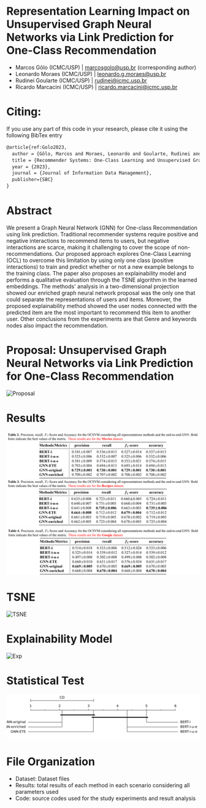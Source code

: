 # Representation Learning Impact on Unsupervised Graph Neural Networks via Link Prediction for One-Class Recommendation

- Marcos Gôlo (ICMC/USP) | marcosgolo@usp.br (corresponding author)
- Leonardo Moraes (ICMC/USP) | leonardo.g.moraes@usp.br
- Rudinei Goularte (ICMC/USP) | rudinei@icmc.usp.br
- Ricardo Marcacini (ICMC/USP) | ricardo.marcacini@icmc.usp.br

# Citing:

If you use any part of this code in your research, please cite it using the following BibTex entry
```latex
@article{ref:Golo2023,
  author = {Gôlo, Marcos and Moraes, Leonardo and Goularte, Rudinei and Marcacini, Ricardo},
  title = {Recommender Systems: One-Class Learning and Unsupervised Graph Neural Networks via Link Prediction},
  year = {2023},
  journal = {Journal of Information Data Management},
  publisher={SBC}
}
```

# Abstract
We present a Graph Neural Network (GNN) for One-class Recommendation using link prediction. Traditional recommender systems require positive and negative interactions to recommend items to users, but negative interactions are scarce, making it challenging to cover the scope of non-recommendations. Our proposed approach explores One-Class Learning (OCL) to overcome this limitation by using only one class (positive interactions) to train and predict whether or not a new example belongs to the training class. The paper also proposes an explainability model and performs a qualitative evaluation through the TSNE algorithm in the learned embeddings. The methods' analysis in a two-dimensional projection showed our enriched graph neural network proposal was the only one that could separate the representations of users and items. Moreover, the proposed explainability method showed the user nodes connected with the predicted item are the most important to recommend this item to another user. Other conclusions from the experiments are that Genre and keywords nodes also impact the recommendation.

# Proposal: Unsupervised Graph Neural Networks via Link Prediction for One-Class Recommendation
![Proposal](/images/proposal.jpg)

# Results
![Movies Results](/images/results1.png)
![Recipes Results](/images/results2.png)
![Google Results](/images/results3.png)

# TSNE
![TSNE](/images/TSNE.png)

# Explainability Model
![Exp](/images/epx.png)

# Statistical Test
![Friedman and Nemenyi Post Test](/images/ocr.png)

# File Organization
- Dataset: Dataset files
- Results: total results of each method in each scenario considering all parameters used
- Code: source codes used for the study experiments and result analysis
